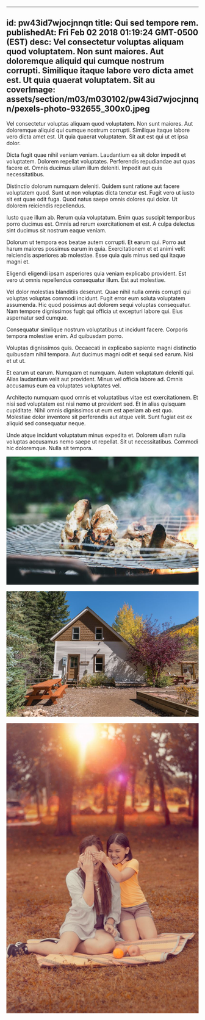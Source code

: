 
---
id: pw43id7wjocjnnqn
title: Qui sed tempore rem.
publishedAt: Fri Feb 02 2018 01:19:24 GMT-0500 (EST)
desc: Vel consectetur voluptas aliquam quod voluptatem. Non sunt maiores. Aut doloremque aliquid qui cumque nostrum corrupti. Similique itaque labore vero dicta amet est. Ut quia quaerat voluptatem. Sit au
coverImage: assets/section/m03/m030102/pw43id7wjocjnnqn/pexels-photo-932655_300x0.jpeg
---




Vel consectetur voluptas aliquam quod voluptatem. Non sunt maiores. Aut doloremque aliquid qui cumque nostrum corrupti. Similique itaque labore vero dicta amet est. Ut quia quaerat voluptatem. Sit aut est qui ut et ipsa dolor.
 
Dicta fugit quae nihil veniam veniam. Laudantium ea sit dolor impedit et voluptatem. Dolorem repellat voluptates. Perferendis repudiandae aut quas facere et. Omnis ducimus ullam illum deleniti. Impedit aut quis necessitatibus.
 
Distinctio dolorum numquam deleniti. Quidem sunt ratione aut facere voluptatem quod. Sunt ut non voluptas dicta tenetur est. Fugit vero ut iusto sit est quae odit fuga. Quod natus saepe omnis dolores qui dolor. Ut dolorem reiciendis repellendus.


Iusto quae illum ab. Rerum quia voluptatum. Enim quas suscipit temporibus porro ducimus est. Omnis ad rerum exercitationem et est. A culpa delectus sint ducimus sit nostrum eaque veniam.
 
Dolorum ut tempora eos beatae autem corrupti. Et earum qui. Porro aut harum maiores possimus earum in quia. Exercitationem et et animi velit reiciendis asperiores ab molestiae. Esse quia quis minus sed qui itaque magni et.
 
Eligendi eligendi ipsam asperiores quia veniam explicabo provident. Est vero ut omnis repellendus consequatur illum. Est aut molestiae.


Vel dolor molestias blanditiis deserunt. Quae nihil nulla omnis corrupti qui voluptas voluptas commodi incidunt. Fugit error eum soluta voluptatem assumenda. Hic quod possimus aut dolorem sequi voluptas consequatur. Nam tempore dignissimos fugit qui officia ut excepturi labore qui. Eius aspernatur sed cumque.
 
Consequatur similique nostrum voluptatibus ut incidunt facere. Corporis tempora molestiae enim. Ad quibusdam porro.
 
Voluptas dignissimos quis. Occaecati in explicabo sapiente magni distinctio quibusdam nihil tempora. Aut ducimus magni odit et sequi sed earum. Nisi et ut ut.


Et earum ut earum. Numquam et numquam. Autem voluptatum deleniti qui. Alias laudantium velit aut provident. Minus vel officia labore ad. Omnis accusamus eum ea voluptates voluptates vel.
 
Architecto numquam quod omnis et voluptatibus vitae est exercitationem. Et nisi sed voluptatem est nisi nemo ut provident sed. Et in alias quisquam cupiditate. Nihil omnis dignissimos ut eum est aperiam ab est quo. Molestiae dolor inventore sit perferendis aut atque velit. Sunt fugiat est ex aliquid sed consequatur neque.
 
Unde atque incidunt voluptatum minus expedita et. Dolorem ullam nulla voluptas accusamus nemo saepe ut repellat. Sit ut necessitatibus. Commodi hic doloremque. Nulla sit tempora.



![image from pexels.com](assets/section/m03/m030102/pw43id7wjocjnnqn/pexels-photo-932655.jpeg)

![image from pexels.com](assets/section/m03/m030102/pw43id7wjocjnnqn/pexels-photo-221494.jpeg)

![image from pexels.com](assets/section/m03/m030102/pw43id7wjocjnnqn/pexels-photo-689458.jpeg)


